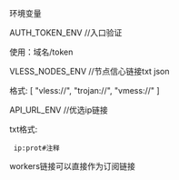 环境变量

AUTH_TOKEN_ENV   //入口验证

  使用：域名/token

VLESS_NODES_ENV //节点信心链接txt json

   格式:
       [
        "vless://",
        "trojan://",
        "vmess://"
        ]
        
        
API_URL_ENV //优选ip链接

  txt格式:
  
     ip:prot#注释
workers链接可以直接作为订阅链接
